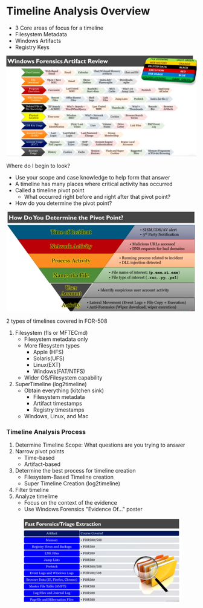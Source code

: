 # Timeline Analysis Overview

* 3 Core areas of focus for a timeline
* Filesystem Metadata
* Windows Artifacts
* Registry Keys

![windows artifacts](<../../.gitbook/assets/image (8) (2).png>)

Where do I begin to look?

* Use your scope and case knowledge to help form that answer
* A timeline has many places where critical activity has occurred
* Called a timeline pivot point
  * What occurred right before and right after that pivot point?
* How do you determine the pivot point?

![pivot point](<../../.gitbook/assets/image (12) (2).png>)

2 types of timelines covered in FOR-508

1. Filesystem (fls or MFTECmd)
   * Filesystem metadata only
   * More filesystem types
     * Apple (HFS)
     * Solaris(UFS)
     * Linux(EXT)
     * Windows(FAT/NTFS)
   * Wider OS/Filesystem capability
2. SuperTimeline (log2timeline)
   * Obtain everything (kitchen sink)
     * Filesystem metadata
     * Artifact timestamps
     * Registry timestamps
   * Windows, Linux, and Mac

### Timeline Analysis Process

1. Determine Timeline Scope: What questions are you trying to answer
2. Narrow pivot points
   * Time-based
   * Artifact-based
3. Determine the best process for timeline creation
   * Filesystem-Based Timeline creation
   * Super Timeline Creation (log2timeline)
4. Filter timeline
5. Analyze timelime
   * Focus on the context of the evidence
   * Use Windows Forensics "Evidence Of..." poster

<figure><img src="../../.gitbook/assets/image (2) (4).png" alt=""><figcaption></figcaption></figure>
